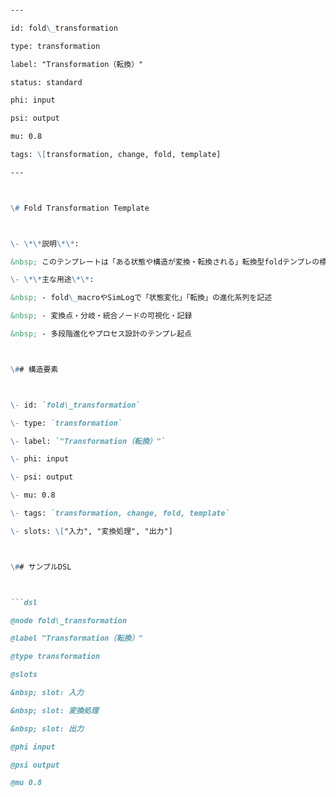 ```markdown

---

id: fold\_transformation

type: transformation

label: "Transformation（転換）"

status: standard

phi: input

psi: output

mu: 0.8

tags: \[transformation, change, fold, template]

---



\# Fold Transformation Template



\- \*\*説明\*\*:  

&nbsp; このテンプレートは「ある状態や構造が変換・転換される」転換型foldテンプレの標準雛形です。プロセス変化・進化・変形・翻訳・再解釈などに適用できます。

\- \*\*主な用途\*\*:  

&nbsp; - fold\_macroやSimLogで「状態変化」「転換」の進化系列を記述

&nbsp; - 変換点・分岐・統合ノードの可視化・記録

&nbsp; - 多段階進化やプロセス設計のテンプレ起点



\## 構造要素



\- id: `fold\_transformation`

\- type: `transformation`

\- label: `"Transformation（転換）"`

\- phi: input

\- psi: output

\- mu: 0.8

\- tags: `transformation, change, fold, template`

\- slots: \["入力", "変換処理", "出力"]



\## サンプルDSL



```dsl

@node fold\_transformation

@label "Transformation（転換）"

@type transformation

@slots

&nbsp; slot: 入力

&nbsp; slot: 変換処理

&nbsp; slot: 出力

@phi input

@psi output

@mu 0.8

